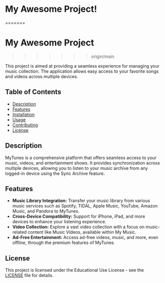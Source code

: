 
# My Awesome Project!
=======
# My Awesome Project
>>>>>>> origin/main

This project is aimed at providing a seamless experience for managing your music collection. The application allows easy access to your favorite songs and videos across multiple devices.

## Table of Contents

- [Description](#description)
- [Features](#features)
- [Installation](#installation)
- [Usage](#usage)
- [Contributing](#contributing)
- [License](#license)

## Description

MyTunes is a comprehensive platform that offers seamless access to your music, videos, and entertainment shows. It provides synchronization across multiple devices, allowing you to listen to your music archive from any logged-in device using the Sync Archive feature.

## Features

- **Music Library Integration:** Transfer your music library from various music services such as Spotify, TIDAL, Apple Music, YouTube, Amazon Music, and Pandora to MyTunes.
- **Cross-Device Compatibility:** Support for iPhone, iPad, and more devices to enhance your listening experience.
- **Video Collection:** Explore a vast video collection with a focus on music-related content like Music Videos, available within My Music.
- **Ad-Free Entertainment:** Access ad-free videos, music, and more, even offline, through the premium features of MyTunes.


## License

This project is licensed under the Educational Use License - see the [LICENSE](LICENSE) file for details.
